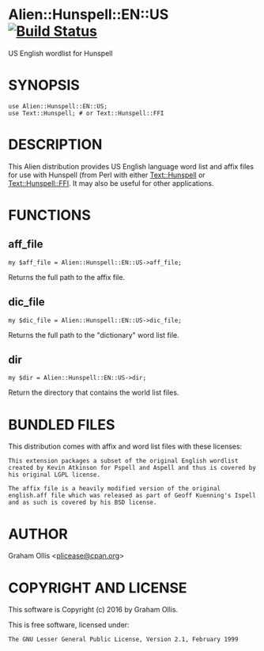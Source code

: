 # Alien::Hunspell::EN::US [![Build Status](https://secure.travis-ci.org/plicease/Alien-Hunspell-EN-US.png)](http://travis-ci.org/plicease/Alien-Hunspell-EN-US)

US English wordlist for Hunspell

# SYNOPSIS

    use Alien::Hunspell::EN::US;
    use Text::Hunspell; # or Text::Hunspell::FFI

# DESCRIPTION

This Alien distribution provides US English language word list and affix 
files for use with Hunspell (from Perl with either [Text::Hunspell](https://metacpan.org/pod/Text::Hunspell) or 
[Text::Hunspell::FFI](https://metacpan.org/pod/Text::Hunspell::FFI).  It may also be useful for other applications.

# FUNCTIONS

## aff\_file

    my $aff_file = Alien::Hunspell::EN::US->aff_file;

Returns the full path to the affix file.

## dic\_file

    my $dic_file = Alien::Hunspell::EN::US->dic_file;

Returns the full path to the "dictionary" word list file.

## dir

    my $dir = Alien::Hunspell::EN::US->dir;

Return the directory that contains the world list files.

# BUNDLED FILES

This distribution comes with affix and word list files with
these licenses:

    This extension packages a subset of the original English wordlist 
    created by Kevin Atkinson for Pspell and Aspell and thus is covered by 
    his original LGPL license.

    The affix file is a heavily modified version of the original 
    english.aff file which was released as part of Geoff Kuenning's Ispell 
    and as such is covered by his BSD license.

# AUTHOR

Graham Ollis &lt;plicease@cpan.org>

# COPYRIGHT AND LICENSE

This software is Copyright (c) 2016 by Graham Ollis.

This is free software, licensed under:

    The GNU Lesser General Public License, Version 2.1, February 1999
